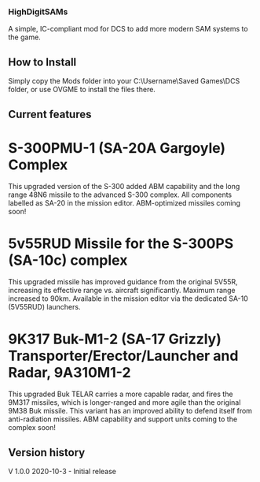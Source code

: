 ### HighDigitSAMs
A simple, IC-compliant mod for DCS to add more modern SAM systems to the game.

## How to Install
Simply copy the Mods folder into your C:\Username\Saved Games\DCS folder, or use OVGME to install the files there.

## Current features

# S-300PMU-1 (SA-20A Gargoyle) Complex
This upgraded version of the S-300 added ABM capability and the long range 48N6 missile to the advanced S-300 complex.
All components labelled as SA-20 in the mission editor. ABM-optimized missiles coming soon!

# 5v55RUD Missile for the S-300PS (SA-10c) complex
This upgraded missile has improved guidance from the original 5V55R, increasing its effective range vs. aircraft significantly.
Maximum range increased to 90km.
Available in the mission editor via the dedicated SA-10 (5V55RUD) launchers.

# 9K317 Buk-M1-2 (SA-17 Grizzly) Transporter/Erector/Launcher and Radar, 9A310M1-2
This upgraded Buk TELAR carries a more capable radar, and fires the 9M317 missiles, which is longer-ranged and more agile than the original 9M38 Buk missile.
This variant has an improved ability to defend itself from anti-radiation missiles. ABM capability and support units coming to the complex soon!

## Version history

V 1.0.0 2020-10-3 - Initial release
